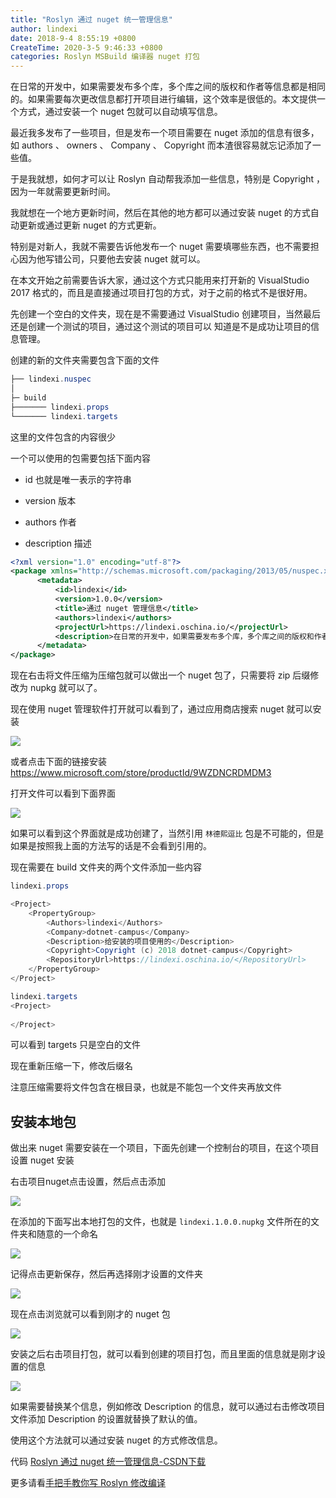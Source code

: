 ```yaml
---
title: "Roslyn 通过 nuget 统一管理信息"
author: lindexi
date: 2018-9-4 8:55:19 +0800
CreateTime: 2020-3-5 9:46:33 +0800
categories: Roslyn MSBuild 编译器 nuget 打包
---
```


在日常的开发中，如果需要发布多个库，多个库之间的版权和作者等信息都是相同的。如果需要每次更改信息都打开项目进行编辑，这个效率是很低的。本文提供一个方式，通过安装一个 nuget 包就可以自动填写信息。

<!--more-->


<!-- csdn -->

<!-- 标签：Roslyn，MSBuild,编译器,nuget,打包 -->

最近我多发布了一些项目，但是发布一个项目需要在 nuget 添加的信息有很多，如 authors 、 owners 、 Company 、 Copyright 而本渣很容易就忘记添加了一些值。

于是我就想，如何才可以让 Roslyn 自动帮我添加一些信息，特别是 Copyright ，因为一年就需要更新时间。

我就想在一个地方更新时间，然后在其他的地方都可以通过安装 nuget 的方式自动更新或通过更新 nuget 的方式更新。

特别是对新人，我就不需要告诉他发布一个 nuget 需要填哪些东西，也不需要担心因为他写错公司，只要他去安装 nuget 就可以。


在本文开始之前需要告诉大家，通过这个方式只能用来打开新的 VisualStudio 2017 格式的，而且是直接通过项目打包的方式，对于之前的格式不是很好用。

先创建一个空白的文件夹，现在是不需要通过 VisualStudio 创建项目，当然最后还是创建一个测试的项目，通过这个测试的项目可以 知道是不是成功让项目的信息管理。

创建的新的文件夹需要包含下面的文件

```csharp
├── lindexi.nuspec
│
├─ build
├─────── lindexi.props
└─────── lindexi.targets
```
这里的文件包含的内容很少

一个可以使用的包需要包括下面内容

 - id 也就是唯一表示的字符串

 - version 版本

 - authors 作者

 - description 描述

```xml
<?xml version="1.0" encoding="utf-8"?>
<package xmlns="http://schemas.microsoft.com/packaging/2013/05/nuspec.xsd">
	  <metadata>
	  	  <id>lindexi</id>
	  	  <version>1.0.0</version>
	  	  <title>通过 nuget 管理信息</title>
	  	  <authors>lindexi</authors>
	  	  <projectUrl>https://lindexi.oschina.io/</projectUrl>
	  	  <description>在日常的开发中，如果需要发布多个库，多个库之间的版权和作者等信息都是相同的。如果需要每次更改信息都打开项目进行编辑，这个效率是很低的。本文提供一个方式，通过安装一个 nuget 包就可以自动填写信息</description>
	  </metadata>
</package>
```

现在右击将文件压缩为压缩包就可以做出一个 nuget 包了，只需要将 zip 后缀修改为 nupkg 就可以了。

现在使用 nuget 管理软件打开就可以看到了，通过应用商店搜索 nuget 就可以安装

<!-- ![](image/Roslyn 通过 nuget 统一管理信息/Roslyn 通过 nuget 统一管理信息1.png) -->

![](http://image.acmx.xyz/lindexi%2F201892115453256)

或者点击下面的链接安装 https://www.microsoft.com/store/productId/9WZDNCRDMDM3

打开文件可以看到下面界面

<!-- ![](image/Roslyn 通过 nuget 统一管理信息/Roslyn 通过 nuget 统一管理信息2.png) -->

![](http://image.acmx.xyz/lindexi%2F20189212219350)

如果可以看到这个界面就是成功创建了，当然引用 `林德熙逗比` 包是不可能的，但是如果是按照我上面的方法写的话是不会看到引用的。

现在需要在 build 文件夹的两个文件添加一些内容

```csharp
lindexi.props

<Project>
	<PropertyGroup>
		<Authors>lindexi</Authors>
        <Company>dotnet-campus</Company>
        <Description>给安装的项目使用的</Description>
        <Copyright>Copyright (c) 2018 dotnet-campus</Copyright>
        <RepositoryUrl>https://lindexi.oschina.io/</RepositoryUrl>
	</PropertyGroup>
</Project>
```

```csharp
lindexi.targets
<Project>
	
</Project>
```

可以看到 targets 只是空白的文件

现在重新压缩一下，修改后缀名

注意压缩需要将文件包含在根目录，也就是不能包一个文件夹再放文件

## 安装本地包

做出来 nuget 需要安装在一个项目，下面先创建一个控制台的项目，在这个项目设置 nuget 安装

右击项目nuget点击设置，然后点击添加

<!-- ![](image/Roslyn 通过 nuget 统一管理信息/Roslyn 通过 nuget 统一管理信息3.png) -->

![](http://image.acmx.xyz/lindexi%2F2018921242123)

在添加的下面写出本地打包的文件，也就是 `lindexi.1.0.0.nupkg` 文件所在的文件夹和随意的一个命名

<!-- ![](image/Roslyn 通过 nuget 统一管理信息/Roslyn 通过 nuget 统一管理信息4.png) -->

![](http://image.acmx.xyz/lindexi%2F201892143544957)

记得点击更新保存，然后再选择刚才设置的文件夹

<!-- ![](image/Roslyn 通过 nuget 统一管理信息/Roslyn 通过 nuget 统一管理信息5.png) -->

![](http://image.acmx.xyz/lindexi%2F201892143624347)

现在点击浏览就可以看到刚才的 nuget 包

<!-- ![](image/Roslyn 通过 nuget 统一管理信息/Roslyn 通过 nuget 统一管理信息0.png) -->

![](http://image.acmx.xyz/lindexi%2F201892115027450)

安装之后右击项目打包，就可以看到创建的项目打包，而且里面的信息就是刚才设置的信息

<!-- ![](image/Roslyn 通过 nuget 统一管理信息/Roslyn 通过 nuget 统一管理信息6.png) -->

![](http://image.acmx.xyz/lindexi%2F20189214390416)

如果需要替换某个信息，例如修改 Description 的信息，就可以通过右击修改项目文件添加 Description 的设置就替换了默认的值。

使用这个方法就可以通过安装 nuget 的方式修改信息。

代码 [Roslyn 通过 nuget 统一管理信息-CSDN下载](https://download.csdn.net/download/lindexi_gd/10641158 )

更多请看[手把手教你写 Roslyn 修改编译](https://lindexi.oschina.io/lindexi/post/roslyn.html )

